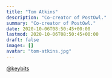 ```yaml
---
title: "Tom Atkins"
description: "Co-creator of PostOwl."
summary: "Co-creator of PostOwl."
date: 2020-10-06T08:50:45+00:00
lastmod: 2020-10-06T08:50:45+00:00
draft: false
images: []
avatar: "tom-atkins.jpg"
---
```


[@keybits](https://github.com/keybits)
